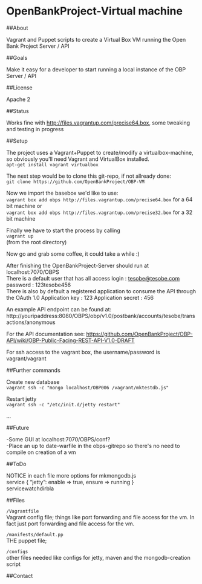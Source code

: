 OpenBankProject-Virtual machine
=============

##About

Vagrant and Puppet scripts to create a Virtual Box VM running the Open Bank Project Server / API

##Goals

Make it easy for a developer to start running a local instance of the OBP Server / API

##License

Apache 2 

##Status

Works fine with http://files.vagrantup.com/precise64.box, some tweaking and testing in progress

##Setup

The project uses a Vagrant+Puppet to create/modify a virtualbox-machine, so obviously you'll need Vagrant and VirtualBox installed.  
 `apt-get install vagrant virtualbox`

The next step would be to clone this git-repo, if not allready done:  
 `git clone https://github.com/OpenBankProject/OBP-VM`

Now we import the basebox we'd like to use:  
 `vagrant box add obps http://files.vagrantup.com/precise64.box` for a 64 bit machine 
 or  
 `vagrant box add obps http://files.vagrantup.com/precise32.box` for a 32 bit machine 

Finally we have to start the process by calling  
 `vagrant up`  
 (from the root directory)

Now go and grab some coffee, it could take a while :)

After finishing the OpenBankProject-Server should run at localhost:7070/OBPS  
There is a default user that has all access 
login : tesobe@tesobe.com 
password : 123tesobe456  
There is also by default a registered application to consume the API through the OAuth 1.0
Application key :  123
Application secret : 456

An example API endpoint can be found at: 
http://youripaddress:8080/OBPS/obp/v1.0/postbank/accounts/tesobe/transactions/anonymous

For the API documentation see: https://github.com/OpenBankProject/OBP-API/wiki/OBP-Public-Facing-REST-API-V1.0-DRAFT

For ssh access to the vagrant box, the username/password is vagrant/vagrant

##Further commands

Create new database  
`vagrant ssh -c "mongo localhost/OBP006 /vagrant/mktestdb.js"`

Restart jetty  
`vagrant ssh -c "/etc/init.d/jetty restart"`

...

##Future

-Some GUI at localhost:7070/OBPS/conf?  
-Place an up to date-warfile in the obps-gitrepo so there's no need to compile on creation of a vm

##ToDo

NOTICE in each file
more options for mkmongodb.js  
service { “jetty”: enable => true, ensure => running }  
 servicewatchdirbla

##Files

`/Vagrantfile`  
Vagrant config file; things like port forwarding and file access for the vm. In fact just  port forwarding and file access for the vm.

`/manifests/default.pp`  
THE puppet file; 

`/configs`  
other files needed like configs for jetty, maven and the mongodb-creation script

##Contact
